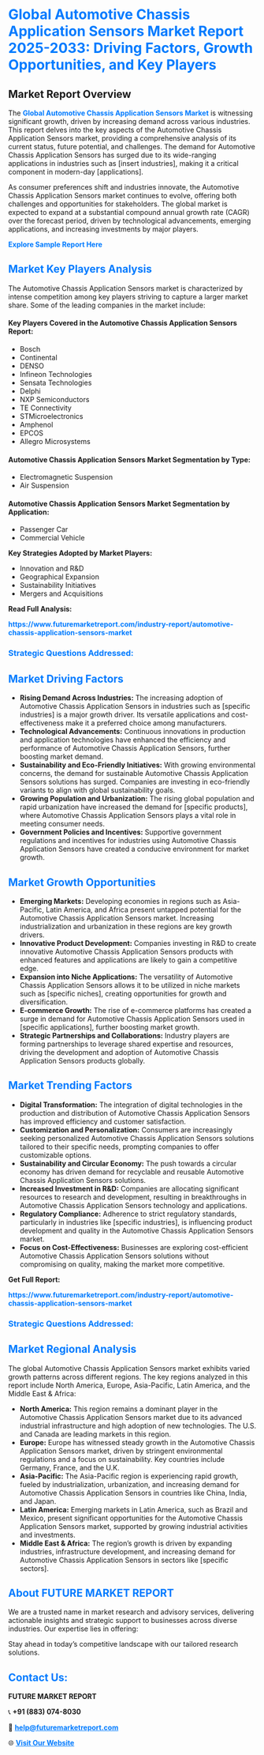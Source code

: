 <h1 style="color: #007BFF;">Global Automotive Chassis Application Sensors Market Report 2025-2033: Driving Factors, Growth Opportunities, and Key Players</h1>

<section id="overview">
<h2>Market Report Overview</h2>
<p>The <a href="https://www.futuremarketreport.com/industry-report/automotive-chassis-application-sensors-market" style="color: #007BFF; text-decoration: none;"><strong>Global Automotive Chassis Application Sensors Market</strong></a> is witnessing significant growth, driven by increasing demand across various industries. This report delves into the key aspects of the Automotive Chassis Application Sensors market, providing a comprehensive analysis of its current status, future potential, and challenges. The demand for Automotive Chassis Application Sensors has surged due to its wide-ranging applications in industries such as [insert industries], making it a critical component in modern-day [applications].</p>
<p>As consumer preferences shift and industries innovate, the Automotive Chassis Application Sensors market continues to evolve, offering both challenges and opportunities for stakeholders. The global market is expected to expand at a substantial compound annual growth rate (CAGR) over the forecast period, driven by technological advancements, emerging applications, and increasing investments by major players.</p>
</section>

<section id="overview">
<p><a href="https://www.futuremarketreport.com/request-sample/reportId=50753" style="color: #007BFF; text-decoration: none;"><strong>Explore Sample Report Here</strong></a></p>
</section>

<section id="key-players">
<h2 style="color: #007BFF;">Market Key Players Analysis</h2>
<p>The Automotive Chassis Application Sensors market is characterized by intense competition among key players striving to capture a larger market share. Some of the leading companies in the market include:</p>
<h4>Key Players Covered in the Automotive Chassis Application Sensors Report:</h4>
<ul><li>Bosch</li><li>Continental</li><li>DENSO</li><li>Infineon Technologies</li><li>Sensata Technologies</li><li>Delphi</li><li>NXP Semiconductors</li><li>TE Connectivity</li><li>STMicroelectronics</li><li>Amphenol</li><li>EPCOS</li><li>Allegro Microsystems</li></ul>
<h4>Automotive Chassis Application Sensors Market Segmentation by Type:</h4>
<ul><li>Electromagnetic Suspension</li><li>Air Suspension</li></ul>

<h4>Automotive Chassis Application Sensors Market Segmentation by Application:</h4>
<ul><li>Passenger Car</li><li>Commercial Vehicle</li></ul>
<p><strong>Key Strategies Adopted by Market Players:</strong></p>
<ul>
<li>Innovation and R&D</li>
<li>Geographical Expansion</li>
<li>Sustainability Initiatives</li>
<li>Mergers and Acquisitions</li>
</ul>
</section>

<section>
<p><strong>Read Full Analysis: </strong></p><a href="https://www.futuremarketreport.com/industry-report/automotive-chassis-application-sensors-market" style="color: #007BFF; text-decoration: none;"><strong>https://www.futuremarketreport.com/industry-report/automotive-chassis-application-sensors-market</strong></a>
<h3 style="color: #007BFF;">Strategic Questions Addressed:</h3>
</section>

<section id="driving-factors">
<h2 style="color: #007BFF;">Market Driving Factors</h2>
<ul>
<li><strong>Rising Demand Across Industries:</strong> The increasing adoption of Automotive Chassis Application Sensors in industries such as [specific industries] is a major growth driver. Its versatile applications and cost-effectiveness make it a preferred choice among manufacturers.</li>
<li><strong>Technological Advancements:</strong> Continuous innovations in production and application technologies have enhanced the efficiency and performance of Automotive Chassis Application Sensors, further boosting market demand.</li>
<li><strong>Sustainability and Eco-Friendly Initiatives:</strong> With growing environmental concerns, the demand for sustainable Automotive Chassis Application Sensors solutions has surged. Companies are investing in eco-friendly variants to align with global sustainability goals.</li>
<li><strong>Growing Population and Urbanization:</strong> The rising global population and rapid urbanization have increased the demand for [specific products], where Automotive Chassis Application Sensors plays a vital role in meeting consumer needs.</li>
<li><strong>Government Policies and Incentives:</strong> Supportive government regulations and incentives for industries using Automotive Chassis Application Sensors have created a conducive environment for market growth.</li>
</ul>
</section>

<section id="growth-opportunities">
<h2 style="color: #007BFF;">Market Growth Opportunities</h2>
<ul>
<li><strong>Emerging Markets:</strong> Developing economies in regions such as Asia-Pacific, Latin America, and Africa present untapped potential for the Automotive Chassis Application Sensors market. Increasing industrialization and urbanization in these regions are key growth drivers.</li>
<li><strong>Innovative Product Development:</strong> Companies investing in R&D to create innovative Automotive Chassis Application Sensors products with enhanced features and applications are likely to gain a competitive edge.</li>
<li><strong>Expansion into Niche Applications:</strong> The versatility of Automotive Chassis Application Sensors allows it to be utilized in niche markets such as [specific niches], creating opportunities for growth and diversification.</li>
<li><strong>E-commerce Growth:</strong> The rise of e-commerce platforms has created a surge in demand for Automotive Chassis Application Sensors used in [specific applications], further boosting market growth.</li>
<li><strong>Strategic Partnerships and Collaborations:</strong> Industry players are forming partnerships to leverage shared expertise and resources, driving the development and adoption of Automotive Chassis Application Sensors products globally.</li>
</ul>
</section>

<section id="trending-factors">
<h2 style="color: #007BFF;">Market Trending Factors</h2>
<ul>
<li><strong>Digital Transformation:</strong> The integration of digital technologies in the production and distribution of Automotive Chassis Application Sensors has improved efficiency and customer satisfaction.</li>
<li><strong>Customization and Personalization:</strong> Consumers are increasingly seeking personalized Automotive Chassis Application Sensors solutions tailored to their specific needs, prompting companies to offer customizable options.</li>
<li><strong>Sustainability and Circular Economy:</strong> The push towards a circular economy has driven demand for recyclable and reusable Automotive Chassis Application Sensors solutions.</li>
<li><strong>Increased Investment in R&D:</strong> Companies are allocating significant resources to research and development, resulting in breakthroughs in Automotive Chassis Application Sensors technology and applications.</li>
<li><strong>Regulatory Compliance:</strong> Adherence to strict regulatory standards, particularly in industries like [specific industries], is influencing product development and quality in the Automotive Chassis Application Sensors market.</li>
<li><strong>Focus on Cost-Effectiveness:</strong> Businesses are exploring cost-efficient Automotive Chassis Application Sensors solutions without compromising on quality, making the market more competitive.</li>
</ul>
</section>

<section>
<p><strong>Get Full Report: </strong></p><a href="https://www.futuremarketreport.com/industry-report/automotive-chassis-application-sensors-market" style="color: #007BFF; text-decoration: none;"><strong>https://www.futuremarketreport.com/industry-report/automotive-chassis-application-sensors-market</strong></a>
<h3 style="color: #007BFF;">Strategic Questions Addressed:</h3>
</section>


<section id="regional-analysis">
<h2 style="color: #007BFF;">Market Regional Analysis</h2>
<p>The global Automotive Chassis Application Sensors market exhibits varied growth patterns across different regions. The key regions analyzed in this report include North America, Europe, Asia-Pacific, Latin America, and the Middle East & Africa:</p>
<ul>
<li><strong>North America:</strong> This region remains a dominant player in the Automotive Chassis Application Sensors market due to its advanced industrial infrastructure and high adoption of new technologies. The U.S. and Canada are leading markets in this region.</li>
<li><strong>Europe:</strong> Europe has witnessed steady growth in the Automotive Chassis Application Sensors market, driven by stringent environmental regulations and a focus on sustainability. Key countries include Germany, France, and the U.K.</li>
<li><strong>Asia-Pacific:</strong> The Asia-Pacific region is experiencing rapid growth, fueled by industrialization, urbanization, and increasing demand for Automotive Chassis Application Sensors in countries like China, India, and Japan.</li>
<li><strong>Latin America:</strong> Emerging markets in Latin America, such as Brazil and Mexico, present significant opportunities for the Automotive Chassis Application Sensors market, supported by growing industrial activities and investments.</li>
<li><strong>Middle East & Africa:</strong> The region’s growth is driven by expanding industries, infrastructure development, and increasing demand for Automotive Chassis Application Sensors in sectors like [specific sectors].</li>
</ul>
</section>

<footer>
<h2 style="color: #007BFF;">About FUTURE MARKET REPORT</h2>
<p>We are a trusted name in market research and advisory services, delivering actionable insights and strategic support to businesses across diverse industries. Our expertise lies in offering:</p>

<p>Stay ahead in today’s competitive landscape with our tailored research solutions.</p>

<h2 style="color: #007BFF;">Contact Us:</h2>
<p><strong>FUTURE MARKET REPORT</strong></p>
<p>📞 <strong>+91 (883) 074-8030</strong></p>
<p>📧 <strong><a href="mailto:help@futuremarketreport.com" style="color: #007BFF;">help@futuremarketreport.com</a></strong></p>
<p>🌐 <strong><a href="https://www.futuremarketreport.com/" style="color: #007BFF;">Visit Our Website</a></strong></p>
</footer>